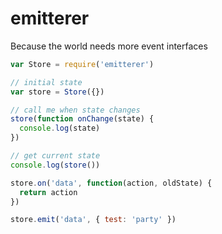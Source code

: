 # emitterer

Because the world needs more event interfaces

```js
var Store = require('emitterer')

// initial state
var store = Store({})

// call me when state changes
store(function onChange(state) {
  console.log(state)
})

// get current state
console.log(store())

store.on('data', function(action, oldState) {
  return action
})

store.emit('data', { test: 'party' })
```
